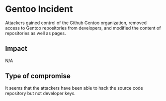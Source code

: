 # Gentoo Incident

Attackers gained control of the Github Gentoo organization,
removed access to Gentoo repositories from developers,
and modified the content of repositories as well as pages.


## Impact

N/A

## Type of compromise

It seems that the attackers have been able to hack
the source code repository but not developer keys.
